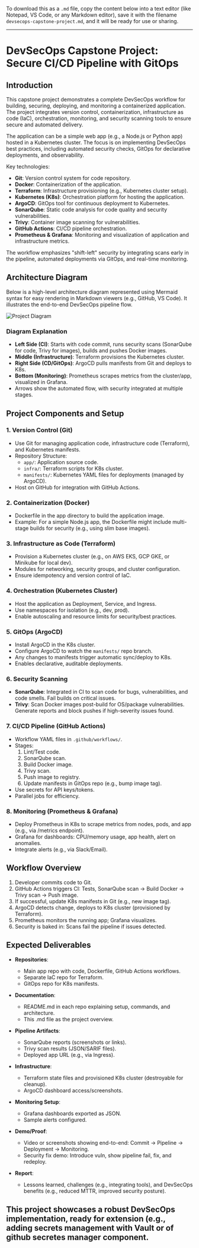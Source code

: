 To download this as a `.md` file, copy the content below into a text editor (like Notepad, VS Code, or any Markdown editor), save it with the filename `devsecops-capstone-project.md`, and it will be ready for use or sharing.

---

# DevSecOps Capstone Project: Secure CI/CD Pipeline with GitOps

## Introduction

This capstone project demonstrates a complete DevSecOps workflow for building, securing, deploying, and monitoring a containerized application. The project integrates version control, containerization, infrastructure as code (IaC), orchestration, monitoring, and security scanning tools to ensure secure and automated delivery.

The application can be a simple web app (e.g., a Node.js or Python app) hosted in a Kubernetes cluster. The focus is on implementing DevSecOps best practices, including automated security checks, GitOps for declarative deployments, and observability.

Key technologies:
- **Git**: Version control system for code repository.
- **Docker**: Containerization of the application.
- **Terraform**: Infrastructure provisioning (e.g., Kubernetes cluster setup).
- **Kubernetes (K8s)**: Orchestration platform for hosting the application.
- **ArgoCD**: GitOps tool for continuous deployment to Kubernetes.
- **SonarQube**: Static code analysis for code quality and security vulnerabilities.
- **Trivy**: Container image scanning for vulnerabilities.
- **GitHub Actions**: CI/CD pipeline orchestration.
- **Prometheus & Grafana**: Monitoring and visualization of application and infrastructure metrics.

The workflow emphasizes "shift-left" security by integrating scans early in the pipeline, automated deployments via GitOps, and real-time monitoring.

## Architecture Diagram

Below is a high-level architecture diagram represented using Mermaid syntax for easy rendering in Markdown viewers (e.g., GitHub, VS Code). It illustrates the end-to-end DevSecOps pipeline flow.

![Project Diagram](../assets/final-project%20Arch.png)

### Diagram Explanation
- **Left Side (CI)**: Starts with code commit, runs security scans (SonarQube for code, Trivy for images), builds and pushes Docker images.
- **Middle (Infrastructure)**: Terraform provisions the Kubernetes cluster.
- **Right Side (CD/GitOps)**: ArgoCD pulls manifests from Git and deploys to K8s.
- **Bottom (Monitoring)**: Prometheus scrapes metrics from the cluster/app, visualized in Grafana.
- Arrows show the automated flow, with security integrated at multiple stages.

## Project Components and Setup

### 1. Version Control (Git)
- Use Git for managing application code, infrastructure code (Terraform), and Kubernetes manifests.
- Repository Structure:
  - `app/`: Application source code.
  - `infra/`: Terraform scripts for K8s cluster.
  - `manifests/`: Kubernetes YAML files for deployments (managed by ArgoCD).
- Host on GitHub for integration with GitHub Actions.

### 2. Containerization (Docker)
- Dockerfile in the app directory to build the application image.
- Example: For a simple Node.js app, the Dockerfile might include multi-stage builds for security (e.g., using slim base images).

### 3. Infrastructure as Code (Terraform)
- Provision a Kubernetes cluster (e.g., on AWS EKS, GCP GKE, or Minikube for local dev).
- Modules for networking, security groups, and cluster configuration.
- Ensure idempotency and version control of IaC.

### 4. Orchestration (Kubernetes Cluster)
- Host the application as Deployment, Service, and Ingress.
- Use namespaces for isolation (e.g., dev, prod).
- Enable autoscaling and resource limits for security/best practices.

### 5. GitOps (ArgoCD)
- Install ArgoCD in the K8s cluster.
- Configure ArgoCD to watch the `manifests/` repo branch.
- Any changes to manifests trigger automatic sync/deploy to K8s.
- Enables declarative, auditable deployments.

### 6. Security Scanning
- **SonarQube**: Integrated in CI to scan code for bugs, vulnerabilities, and code smells. Fail builds on critical issues.
- **Trivy**: Scan Docker images post-build for OS/package vulnerabilities. Generate reports and block pushes if high-severity issues found.

### 7. CI/CD Pipeline (GitHub Actions)
- Workflow YAML files in `.github/workflows/`.
- Stages:
  1. Lint/Test code.
  2. SonarQube scan.
  3. Build Docker image.
  4. Trivy scan.
  5. Push image to registry.
  6. Update manifests in GitOps repo (e.g., bump image tag).
- Use secrets for API keys/tokens.
- Parallel jobs for efficiency.

### 8. Monitoring (Prometheus & Grafana)
- Deploy Prometheus in K8s to scrape metrics from nodes, pods, and app (e.g., via /metrics endpoint).
- Grafana for dashboards: CPU/memory usage, app health, alert on anomalies.
- Integrate alerts (e.g., via Slack/Email).

## Workflow Overview

1. Developer commits code to Git.
2. GitHub Actions triggers CI: Tests, SonarQube scan → Build Docker → Trivy scan → Push image.
3. If successful, update K8s manifests in Git (e.g., new image tag).
4. ArgoCD detects change, deploys to K8s cluster (provisioned by Terraform).
5. Prometheus monitors the running app; Grafana visualizes.
6. Security is baked in: Scans fail the pipeline if issues detected.

## Expected Deliverables

- **Repositories**:
  - Main app repo with code, Dockerfile, GitHub Actions workflows.
  - Separate IaC repo for Terraform.
  - GitOps repo for K8s manifests.

- **Documentation**:
  - README.md in each repo explaining setup, commands, and architecture.
  - This .md file as the project overview.

- **Pipeline Artifacts**:
  - SonarQube reports (screenshots or links).
  - Trivy scan results (JSON/SARIF files).
  - Deployed app URL (e.g., via Ingress).

- **Infrastructure**:
  - Terraform state files and provisioned K8s cluster (destroyable for cleanup).
  - ArgoCD dashboard access/screenshots.

- **Monitoring Setup**:
  - Grafana dashboards exported as JSON.
  - Sample alerts configured.

- **Demo/Proof**:
  - Video or screenshots showing end-to-end: Commit → Pipeline → Deployment → Monitoring.
  - Security fix demo: Introduce vuln, show pipeline fail, fix, and redeploy.

- **Report**:
  - Lessons learned, challenges (e.g., integrating tools), and DevSecOps benefits (e.g., reduced MTTR, improved security posture).

This project showcases a robust DevSecOps implementation, ready for extension (e.g., adding secrets management with Vault or of github secretes manager component.
---